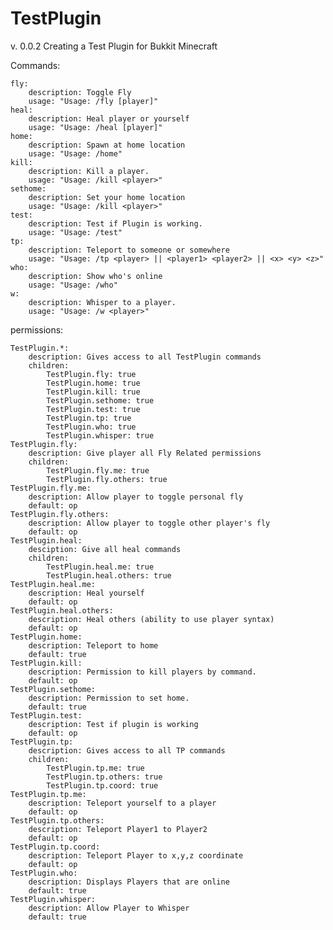 TestPlugin
==========
v. 0.0.2
Creating a Test Plugin for Bukkit Minecraft

Commands:

    fly:
        description: Toggle Fly
        usage: "Usage: /fly [player]"
    heal:
        description: Heal player or yourself
        usage: "Usage: /heal [player]"
    home:
        description: Spawn at home location
        usage: "Usage: /home"
    kill:
        description: Kill a player.
        usage: "Usage: /kill <player>"
    sethome:
        description: Set your home location
        usage: "Usage: /kill <player>"
    test:
        description: Test if Plugin is working.
        usage: "Usage: /test"
    tp:
        description: Teleport to someone or somewhere
        usage: "Usage: /tp <player> || <player1> <player2> || <x> <y> <z>"
    who:
        description: Show who's online
        usage: "Usage: /who"
    w:
        description: Whisper to a player.
        usage: "Usage: /w <player>"
        
permissions:

    TestPlugin.*:
        description: Gives access to all TestPlugin commands
        children:
            TestPlugin.fly: true
            TestPlugin.home: true
            TestPlugin.kill: true
            TestPlugin.sethome: true
            TestPlugin.test: true
            TestPlugin.tp: true
            TestPlugin.who: true
            TestPlugin.whisper: true
    TestPlugin.fly:
        description: Give player all Fly Related permissions
        children:
            TestPlugin.fly.me: true
            TestPlugin.fly.others: true
    TestPlugin.fly.me:
        description: Allow player to toggle personal fly
        default: op
    TestPlugin.fly.others:
        description: Allow player to toggle other player's fly
        default: op
    TestPlugin.heal:
        desciption: Give all heal commands
        children:
            TestPlugin.heal.me: true
            TestPlugin.heal.others: true
    TestPlugin.heal.me:
        description: Heal yourself
        default: op
    TestPlugin.heal.others:
        description: Heal others (ability to use player syntax)
        default: op
    TestPlugin.home:
        description: Teleport to home
        default: true
    TestPlugin.kill:
        description: Permission to kill players by command.
        default: op
    TestPlugin.sethome:
        description: Permission to set home.
        default: true
    TestPlugin.test:
        description: Test if plugin is working
        default: op
    TestPlugin.tp:
        description: Gives access to all TP commands
        children:
            TestPlugin.tp.me: true
            TestPlugin.tp.others: true
            TestPlugin.tp.coord: true
    TestPlugin.tp.me:
        description: Teleport yourself to a player
        default: op
    TestPlugin.tp.others:
        description: Teleport Player1 to Player2
        default: op
    TestPlugin.tp.coord:
        description: Teleport Player to x,y,z coordinate
        default: op
    TestPlugin.who:
        description: Displays Players that are online
        default: true
    TestPlugin.whisper:
        description: Allow Player to Whisper
        default: true
